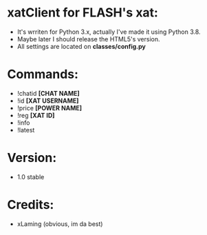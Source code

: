 # xatClient for FLASH's xat:

* It's wrriten for Python 3.x, actually I've made it using Python 3.8.
* Maybe later I should release the HTML5's version.
* All settings are located on **classes/config.py**

# Commands:
* !chatid **[CHAT NAME]**
* !id **[XAT USERNAME]**
* !price **[POWER NAME]**
* !reg **[XAT ID]**
* !info
* !latest

# Version:
* 1.0 stable

# Credits: 
* xLaming (obvious, im da best)
